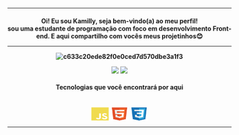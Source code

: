 <hr>
<h4 align="center">
Oi! Eu sou Kamilly, seja bem-vindo(a) ao meu perfil! <br>
sou uma estudante de programação com foco em desenvolvimento Front-end. E aqui compartilho com vocês meus projetinhos😊
<hr>
  
![c633c20ede82f0e0ced7d570dbe3a1f3](https://i.pinimg.com/originals/21/11/61/21116158daaeb1459b4ec0758505e1ad.gif)

<div style="display: inline_block">
<img  height="180em"src="https://github-readme-stats.vercel.app/api?username=kamillyvitoria&show_icons=true&theme=dracula">
<img  height="100em" src="https://github-readme-stats.vercel.app/api/top-langs/?username=kamillyvitoria&hide_progress=true&theme=dracula">
</div>

  <h4 align="center">
Tecnologias que você encontrará por aqui
<div align="center"><br>
 <h6>
<div style="display: inline_block">
  <img align="center"  height="30" width="40" src="https://raw.githubusercontent.com/devicons/devicon/master/icons/javascript/javascript-plain.svg">
   <img align="center"  height="30" width="40" src="https://raw.githubusercontent.com/devicons/devicon/master/icons/html5/html5-original.svg">
  <img align="center"  height="30" width="40" src="https://raw.githubusercontent.com/devicons/devicon/master/icons/css3/css3-original.svg">
 </div>

 <hr>









